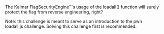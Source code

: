 The Kalmar FlagSecurityEngine™'s usage of the loadall() function will surely protect the flag from reverse engineering, right?

Note: this challenge is meant to serve as an introduction to the pwn loadall.js challenge. Solving this challenge first is recommended.
